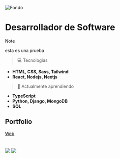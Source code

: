 ![Fondo](https://media1.tenor.com/m/iVe379jHOJIAAAAC/hacker-hack.gif)
# Desarrollador de Software

> [!NOTE]
> esta es una prueba

>💻 Tecnologias
- **HTML, CSS, Sass, Tailwind**
- **React, Nodejs, Nextjs**


>🌱 Actualmente aprendiendo
- **TypeScript**
- **Python, Django, MongoDB**
- **SQL**

## Portfolio
[Web](https://patofolio.vercel.app)
#
![](https://patofolio.vercel.app/public/itbank.png)
![](https://i.imgur.com/F2g1k1K.gif)
